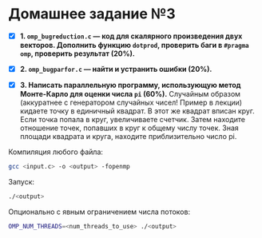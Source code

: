 # Домашнее задание №3

- [X] **1. `omp_bugreduction.c` — код для скалярного произведения двух векторов. Дополнить функцию `dotprod`, проверить баги в `#pragma omp`, проверить результат (20%).**

- [X] **2. `omp_bugparfor.c` — найти и устранить ошибки (20%).**

- [X] **3. Написать параллельную программу, использующую метод Монте-Карло для оценки числа `pi` (60%).**
Случайным образом (аккуратнее с генератором случайных чисел! Пример в лекции) кидаете точку в единичный квадрат. В этот же квадрат вписан круг. Если точка попала в круг, увеличиваете счетчик. Затем находите отношение точек, попавших в круг к общему числу точек. Зная площади квадрата и круга, находите приблизительно число pi.

Компиляция любого файла:
```bash
gcc <input.c> -o <output> -fopenmp
```

Запуск:
```bash
./<output>
```

Опционально с явным ограничением числа потоков:
```bash
OMP_NUM_THREADS=<num_threads_to_use> ./<output>
```